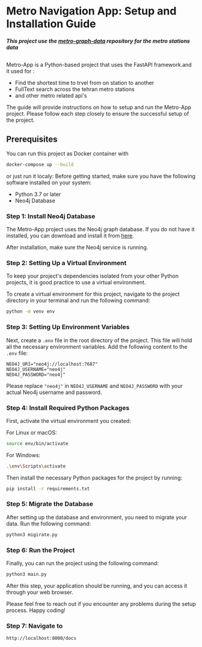 # Metro Navigation App: Setup and Installation Guide

##### This project use the [metro-graph-data](https://github.com/mostafa-kheibary/tehran-metro-graph) repository for the metro stations data

##

##

##

Metro-App is a Python-based project that uses the FastAPI framework.and it used for :

- Find the shortest time to trvel from on station to another
- FullText search across the tehran metro stations
- and other metro related api's

The guide will provide instructions on how to setup and run the Metro-App project. Please follow each step closely to ensure the successful setup of the project.

## Prerequisites

You can run this project as Docker container with

```bash
docker-compose up --build
```

or just run it localy:
Before getting started, make sure you have the following software installed on your system:

- Python 3.7 or later
- Neo4j Database

### Step 1: Install Neo4j Database

The Metro-App project uses the Neo4j graph database. If you do not have it installed, you can download and install it from [here](https://neo4j.com/download/).

After installation, make sure the Neo4j service is running.

### Step 2: Setting Up a Virtual Environment

To keep your project's dependencies isolated from your other Python projects, it is good practice to use a virtual environment.

To create a virtual environment for this project, navigate to the project directory in your terminal and run the following command:

```bash
python -m venv env
```

### Step 3: Setting Up Environment Variables

Next, create a `.env` file in the root directory of the project. This file will hold all the necessary environment variables. Add the following content to the `.env` file:

```
NEO4J_URI="neo4j://localhost:7687"
NEO4J_USERNAME="neo4j"
NEO4J_PASSWORD="neo4j"
```

Please replace `"neo4j"` in `NEO4J_USERNAME` and `NEO4J_PASSWORD` with your actual Neo4j username and password.

### Step 4: Install Required Python Packages

First, activate the virtual environment you created:

For Linux or macOS:

```bash
source env/bin/activate
```

For Windows:

```bash
.\env\Scripts\activate
```

Then install the necessary Python packages for the project by running:

```bash
pip install -r requirements.txt
```

### Step 5: Migrate the Database

After setting up the database and environment, you need to migrate your data. Run the following command:

```bash
python3 migirate.py
```

### Step 6: Run the Project

Finally, you can run the project using the following command:

```bash
python3 main.py
```

After this step, your application should be running, and you can access it through your web browser.

Please feel free to reach out if you encounter any problems during the setup process. Happy coding!

### Step 7: Navigate to

```bash
http://localhost:8000/docs
```
